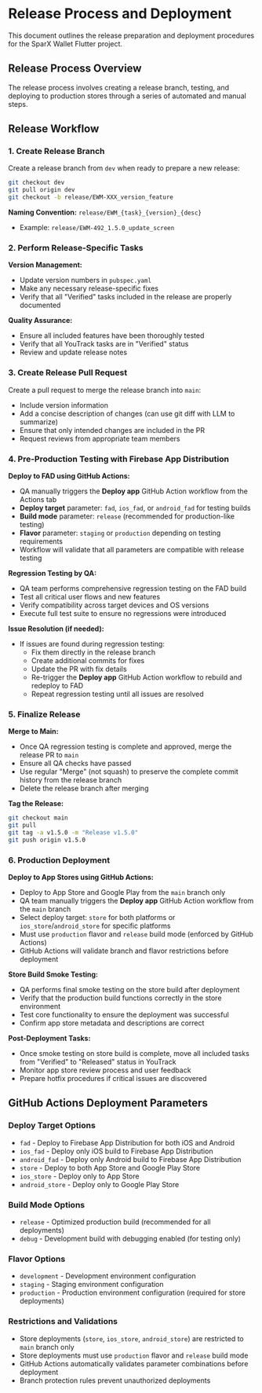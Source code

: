 # Release Process and Deployment

This document outlines the release preparation and deployment procedures for the SparX Wallet Flutter project.

## Release Process Overview

The release process involves creating a release branch, testing, and deploying to production stores through a series of automated and manual steps.

## Release Workflow

### 1. Create Release Branch

Create a release branch from `dev` when ready to prepare a new release:

```bash
git checkout dev
git pull origin dev
git checkout -b release/EWM-XXX_version_feature
```

**Naming Convention:** `release/EWM_{task}_{version}_{desc}`

- Example: `release/EWM-492_1.5.0_update_screen`

### 2. Perform Release-Specific Tasks

**Version Management:**

- Update version numbers in `pubspec.yaml`
- Make any necessary release-specific fixes
- Verify that all "Verified" tasks included in the release are properly documented

**Quality Assurance:**

- Ensure all included features have been thoroughly tested
- Verify that all YouTrack tasks are in "Verified" status
- Review and update release notes

### 3. Create Release Pull Request

Create a pull request to merge the release branch into `main`:

- Include version information
- Add a concise description of changes (can use git diff with LLM to summarize)
- Ensure that only intended changes are included in the PR
- Request reviews from appropriate team members

### 4. Pre-Production Testing with Firebase App Distribution

**Deploy to FAD using GitHub Actions:**

- QA manually triggers the **Deploy app** GitHub Action workflow from the Actions tab
- **Deploy target** parameter: `fad`, `ios_fad`, or `android_fad` for testing builds
- **Build mode** parameter: `release` (recommended for production-like testing)
- **Flavor** parameter: `staging` or `production` depending on testing requirements
- Workflow will validate that all parameters are compatible with release testing

**Regression Testing by QA:**

- QA team performs comprehensive regression testing on the FAD build
- Test all critical user flows and new features
- Verify compatibility across target devices and OS versions
- Execute full test suite to ensure no regressions were introduced

**Issue Resolution (if needed):**

- If issues are found during regression testing:
  - Fix them directly in the release branch
  - Create additional commits for fixes
  - Update the PR with fix details
  - Re-trigger the **Deploy app** GitHub Action workflow to rebuild and redeploy to FAD
  - Repeat regression testing until all issues are resolved

### 5. Finalize Release

**Merge to Main:**

- Once QA regression testing is complete and approved, merge the release PR to `main`
- Ensure all QA checks have passed
- Use regular "Merge" (not squash) to preserve the complete commit history from the release branch
- Delete the release branch after merging

**Tag the Release:**

```bash
git checkout main
git pull
git tag -a v1.5.0 -m "Release v1.5.0"
git push origin v1.5.0
```

### 6. Production Deployment

**Deploy to App Stores using GitHub Actions:**

- Deploy to App Store and Google Play from the `main` branch only
- QA team manually triggers the **Deploy app** GitHub Action workflow from the `main` branch
- Select deploy target: `store` for both platforms or `ios_store`/`android_store` for specific platforms
- Must use `production` flavor and `release` build mode (enforced by GitHub Actions)
- GitHub Actions will validate branch and flavor restrictions before deployment

**Store Build Smoke Testing:**

- QA performs final smoke testing on the store build after deployment
- Verify that the production build functions correctly in the store environment
- Test core functionality to ensure the deployment was successful
- Confirm app store metadata and descriptions are correct

**Post-Deployment Tasks:**

- Once smoke testing on store build is complete, move all included tasks from "Verified" to "Released" status in YouTrack
- Monitor app store review process and user feedback
- Prepare hotfix procedures if critical issues are discovered

## GitHub Actions Deployment Parameters

### Deploy Target Options

- `fad` - Deploy to Firebase App Distribution for both iOS and Android
- `ios_fad` - Deploy only iOS build to Firebase App Distribution
- `android_fad` - Deploy only Android build to Firebase App Distribution
- `store` - Deploy to both App Store and Google Play Store
- `ios_store` - Deploy only to App Store
- `android_store` - Deploy only to Google Play Store

### Build Mode Options

- `release` - Optimized production build (recommended for all deployments)
- `debug` - Development build with debugging enabled (for testing only)

### Flavor Options

- `development` - Development environment configuration
- `staging` - Staging environment configuration
- `production` - Production environment configuration (required for store deployments)

### Restrictions and Validations

- Store deployments (`store`, `ios_store`, `android_store`) are restricted to `main` branch only
- Store deployments must use `production` flavor and `release` build mode
- GitHub Actions automatically validates parameter combinations before deployment
- Branch protection rules prevent unauthorized deployments
